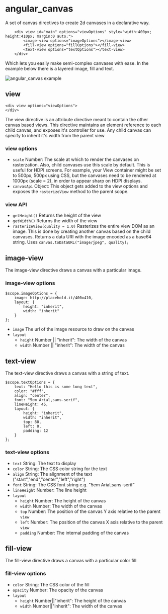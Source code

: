 # angular_canvas

A set of canvas directives to create 2d canvases in a declarative way.
```
    <div view id="main" options="viewOptions" style="width:400px; height:410px; margin:0 auto;">
        <image-view options="imageOptions"></image-view>
        <fill-view options="fillOptions"></fill-view>
        <text-view options="textOptions"></text-view>
    </div>
```
Which lets you easily make semi-complex canvases with ease. In the example below there is a layered image, fill and text. 

![angular_canvas example](http://i.imgur.com/j8p9V1o.png)

## view
```
<div view options="viewOptions">
</div>
```
The view directive is an attribute directive meant to contain the other canvas based views. This directive maintains an element reference to each child canvas, and exposes it's controller for use. Any child canvas can specify to inherit it's width from the parent view

### view options
- ```scale``` Number:
The scale at which to render the canvases on rasterzation. Also, child canvases use this scale by default. This is useful for HDPI screens. For example, your View container might be set to 500px, 500px using CSS, but the canvases need to be rendered at 1000px (scale = 2), in order to appear sharp on HDPI displays. 
- ```canvasApi``` Object: This object gets added to the view options and exposes the ```rasterizeView``` method to the parent scope.

### view API
- ```getHeight()``` 
Returns the height of the view
- ```getWidth()```
Returns the width of the view
- ```rasterizeView(quality = 1.0)```
Rasterizes the entire view DOM as an image. This is done by creating another canvas based on the child canvases. Returns a data URI with the image encoded as a base64 string. Uses ```canvas.toDataURL("image/jpeg", quality);```

## image-view
The image-view directive draws a canvas with a particular image.

### image-view options
```
$scope.imageOptions = {
    image: http://placehold.it/400x410,
    layout: {
        height: "inherit",
        width: "inherit"
    }
};
```
- ```image```
The url of the image resource to draw on the canvas
- ```layout```
  - ```height``` Number || "inherit": The width of the canvas
  - ```width``` Number || "inherit": The width of the canvas

## text-view
The text-view directive draws a canvas with a string of text.

```
$scope.textOptions = {
    text: "Hello this is some long text",
    color: "#fff",
    align: "center",
    font: "5em Arial,sans-serif",
    lineHeight: 45,
    layout: {
        height: "inherit",
        width: "inherit",
        top: 80,
        left: 0,
        padding: 12
    }
};
```

### text-view options
- ```text``` String: The text to display
- ```color``` String: The CSS color string for the text
- ```align``` String: The alignment of the text ("start","end","center","left","right")
- ```font``` String: The CSS font string e.g. "5em Arial,sans-serif"
- ```lineHeight``` Number: The line height
- ```layout```
    - ```height``` Number: The height of the canvas
    - ```width``` Number: The width of the canvas
    - ```top``` Number: The position of the canvas Y axis relative to the parent ```view```
    - ```left``` Number: The position of the canvas X axis relative to the parent ```view```
    - ```padding``` Number: The internal padding of the canvas
    
## fill-view
The fill-view directive draws a canvas with a particular color fill

### fill-view options
- ```color``` String: The CSS color of the fill
- ```opacity``` Number: The opacity of the canvas 
- ```layout```
    - ```height``` Number||"inherit": The height of the canvas 
    - ```width``` Number||"inherit": The width of the canvas
